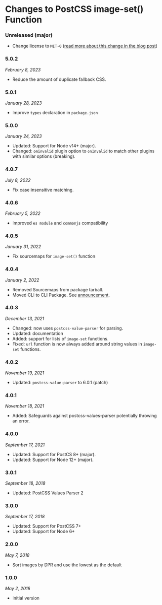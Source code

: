 # Changes to PostCSS image-set() Function

### Unreleased (major)

- Change license to `MIT-0` ([read more about this change in the blog post](https://preset-env.cssdb.org/blog/license-change/))

### 5.0.2

_February 8, 2023_

- Reduce the amount of duplicate fallback CSS.

### 5.0.1

_January 28, 2023_

- Improve `types` declaration in `package.json`

### 5.0.0

_January 24, 2023_

- Updated: Support for Node v14+ (major).
- Changed: `oninvalid` plugin option to `onInvalid` to match other plugins with similar options (breaking).

### 4.0.7

_July 8, 2022_

- Fix case insensitive matching.

### 4.0.6

_February 5, 2022_

- Improved `es module` and `commonjs` compatibility

### 4.0.5

_January 31, 2022_

- Fix sourcemaps for `image-set()` function

### 4.0.4

_January 2, 2022_

- Removed Sourcemaps from package tarball.
- Moved CLI to CLI Package. See [announcement](https://github.com/csstools/postcss-plugins/discussions/121).

### 4.0.3

_December 13, 2021_

- Changed: now uses `postcss-value-parser` for parsing.
- Updated: documentation
- Added: support for lists of `image-set` functions.
- Fixed: `url` function is now always added around string values in `image-set` functions.

### 4.0.2

_November 19, 2021_

- Updated: `postcss-value-parser` to 6.0.1 (patch)

### 4.0.1

_November 18, 2021_

- Added: Safeguards against postcss-values-parser potentially throwing an error.

### 4.0.0

_September 17, 2021_

- Updated: Support for PostCS 8+ (major).
- Updated: Support for Node 12+ (major).

### 3.0.1

_September 18, 2018_

- Updated: PostCSS Values Parser 2

### 3.0.0

_September 17, 2018_

- Updated: Support for PostCSS 7+
- Updated: Support for Node 6+

### 2.0.0

_May 7, 2018_

- Sort images by DPR and use the lowest as the default

### 1.0.0

_May 2, 2018_

- Initial version
